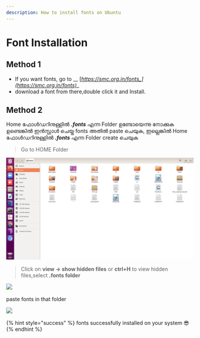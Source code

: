 ```yaml
---
description: How to install fonts on Ubuntu
---
```


# Font Installation

## Method 1

* &#x20;If you want fonts, go to __ [_https://smc.org.in/fonts_](https://smc.org.in/fonts)__
* download a font from there,double click it and Install.

## Method 2



Home ഫോൾഡറിനുള്ളിൽ _**.fonts**_ എന്ന Folder ഉണ്ടോയെന്നു നോക്കുക ഉണ്ടെങ്കിൽ ഇൻസ്റ്റാൾ ചെയ്ത fonts  അതിൽ paste ചെയുക, ഇല്ലെങ്കിൽ Home ഫോൾഡറിനുള്ളിൽ _**.fonts**_ എന്ന Folder create ചെയുക

> Go to HOME Folder

![](<../.gitbook/assets/Screenshot from 2020-11-02 19-58-09.png>)

> Click on **view -> show hidden files** or **ctrl+H** to view hidden files,select **.fonts folder**

![](../.gitbook/assets/new.png)

paste fonts in that folder

![](../.gitbook/assets/new1.png)

{% hint style="success" %}
fonts successfully installed on your system :sunglasses:&#x20;
{% endhint %}
